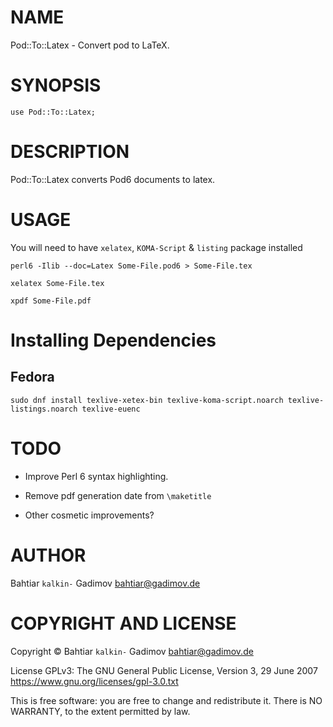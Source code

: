 NAME
====

Pod::To::Latex - Convert pod to LaTeX.

SYNOPSIS
========

    use Pod::To::Latex;

DESCRIPTION
===========

Pod::To::Latex converts Pod6 documents to latex.

USAGE
=====

You will need to have `xelatex`, `KOMA-Script` & `listing` package installed

    perl6 -Ilib --doc=Latex Some-File.pod6 > Some-File.tex

    xelatex Some-File.tex

    xpdf Some-File.pdf

Installing Dependencies
=======================

Fedora
------

    sudo dnf install texlive-xetex-bin texlive-koma-script.noarch texlive-listings.noarch texlive-euenc

TODO
====

  * Improve Perl 6 syntax highlighting.

  * Remove pdf generation date from `\maketitle`

  * Other cosmetic improvements?

AUTHOR
======

Bahtiar `kalkin-` Gadimov bahtiar@gadimov.de

COPYRIGHT AND LICENSE
=====================

Copyright © Bahtiar `kalkin-` Gadimov bahtiar@gadimov.de

License GPLv3: The GNU General Public License, Version 3, 29 June 2007 <https://www.gnu.org/licenses/gpl-3.0.txt>

This is free software: you are free to change and redistribute it. There is NO WARRANTY, to the extent permitted by law.

